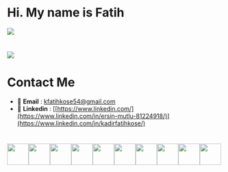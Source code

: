 # Hi. My name is Fatih

<img src="https://remote-tools-images.s3.amazonaws.com/programmer-memes/5.jpg"/>

#

<img src="https://github-readme-stats.vercel.app/api/top-langs?username=gorbadil&hide=html&layout=compact&theme=merko&hide_border=true"/>

# Contact Me

- :email: <span style="font-weight: bolder">Email</span> : kfatihkose54@gmail.com
- :link: <span style="font-weight: bolder">Linkedin</span> : [[https://www.linkedin.com/](https://www.linkedin.com/in/ersin-mutlu-81224918/)](https://www.linkedin.com/in/kadirfatihkose/)

#

<img height=50 src="https://cdn.jsdelivr.net/gh/devicons/devicon/icons/javascript/javascript-original.svg" /><img height=50 src="https://cdn.jsdelivr.net/gh/devicons/devicon/icons/react/react-original.svg" /><img height=50 src="https://cdn.jsdelivr.net/gh/devicons/devicon/icons/redux/redux-original.svg" /><img height=50 src="https://cdn.jsdelivr.net/gh/devicons/devicon/icons/html5/html5-original.svg" /><img height=50 src="https://cdn.jsdelivr.net/gh/devicons/devicon/icons/tailwindcss/tailwindcss-original-wordmark.svg" /><img height=50 src="https://cdn.jsdelivr.net/gh/devicons/devicon/icons/bootstrap/bootstrap-original.svg" /><img height=50 src="https://cdn.jsdelivr.net/gh/devicons/devicon/icons/css3/css3-original.svg" /><img height=50 src="https://cdn.jsdelivr.net/gh/devicons/devicon/icons/git/git-plain.svg"/><img height=50 src="https://cdn.jsdelivr.net/gh/devicons/devicon/icons/python/python-original.svg"/><img height=50 src="https://cdn.jsdelivr.net/gh/devicons/devicon/icons/c/c-original.svg" />
